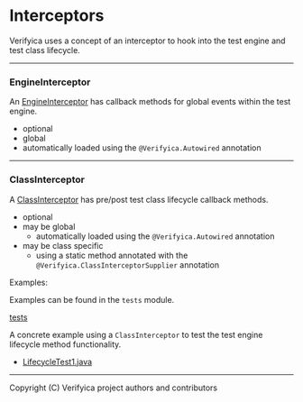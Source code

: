 # Interceptors

Verifyica uses a concept of an interceptor to hook into the test engine and test class lifecycle.

---

### EngineInterceptor

An [EngineInterceptor](api/src/main/java/org/verifyica/api/EngineInterceptor.java) has callback methods for global events within the test engine.

- optional
- global
- automatically loaded using the `@Verifyica.Autowired` annotation

---

### ClassInterceptor

A [ClassInterceptor](api/src/main/java/org/verifyica/api/ClassInterceptor.java) has pre/post test class lifecycle callback methods.

- optional
- may be global
  - automatically loaded using the `@Verifyica.Autowired` annotation
- may be class specific
  - using a static method annotated with the `@Verifyica.ClassInterceptorSupplier` annotation


Examples:

Examples can be found in the `tests` module.

[tests](tests/src/test/java/org/verifyica/test/interceptor)

A concrete example using a `ClassInterceptor` to test the test engine lifecycle method functionality.

- [LifecycleTest1.java](tests/src/test/java/org/verifyica/test/LifecycleTest1.java)

---

Copyright (C) Verifyica project authors and contributors

